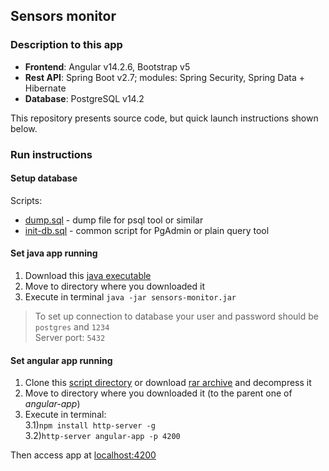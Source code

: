 ## Sensors monitor  
### Description to this app  

- **Frontend**: Angular v14.2.6, Bootstrap v5  
- **Rest API**: Spring Boot v2.7; modules: Spring Security, Spring Data + Hibernate  
- **Database**: PostgreSQL v14.2  

This repository presents source code, but quick launch instructions shown below.

### Run instructions  

#### Setup database  

Scripts:  

- [dump.sql](docs/files/dump.sql) - dump file for psql tool or similar
- [init-db.sql](docs/files/init-db.sql) - common script for PgAdmin or plain query tool

#### Set java app running  

1) Download this [java executable](docs/files/sensors-monitor.jar)  
2) Move to directory where you downloaded it
3) Execute in terminal `java -jar sensors-monitor.jar`

> To set up connection to database your user and password should be `postgres` and `1234`  
> Server port: `5432`

#### Set angular app running  

1) Clone this [script directory](docs/files/angular-app) or download [rar archive](docs/files/angular-app.rar) and decompress it
2) Move to directory where you downloaded it (to the parent one of _angular-app_)
3) Execute in terminal:  
3.1)`npm install http-server -g`  
3.2)`http-server angular-app -p 4200`  

Then access app at [localhost:4200](http://localhost:4200)





